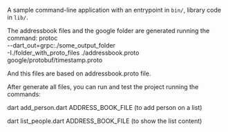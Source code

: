 A sample command-line application with an entrypoint in `bin/`, library code
in `lib/`.

The addressbook files and the google folder are generated running the command:
protoc \
 --dart_out=grpc:./some_output_folder \
 -I./folder_with_proto_files ./addressbook.proto google/protobuf/timestamp.proto

And this files are based on addressbook.proto file.

After generate all files, you can run and test the project running the commands:

dart add_person.dart ADDRESS_BOOK_FILE (to add person on a list)

dart list_people.dart ADDRESS_BOOK_FILE (to show the list content)
